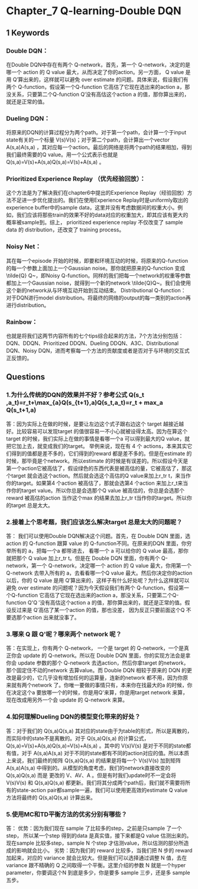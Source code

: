 # Chapter_7 Q-learning-Double DQN


## 1 Keywords
### Double DQN：
在Double DQN中存在有两个 Q-network，首先，第一个 Q-network，决定的是哪一个 action 的 Q value 最大，从而决定了你的action。另一方面， Q value 是用 Q′算出来的，这样就可以避免 over estimate 的问题。具体来说，假设我们有两个 Q-function，假设第一个Q-function 它高估了它现在选出来的action a，那没关系，只要第二个Q-function Q′没有高估这个action a 的值，那你算出来的，就还是正常的值。
### Dueling DQN：
将原来的DQN的计算过程分为两个path。对于第一个path，会计算一个于input state有关的一个标量 V(s)V(s)；对于第二个path，会计算出一个vector A(s,a)A(s,a) ，其对应每一个action。最后的网络是将两个path的结果相加，得到我们最终需要的Q value。用一个公式表示也就是 Q(s,a)=V(s)+A(s,a)Q(s,a)=V(s)+A(s,a) 。
### Prioritized Experience Replay （优先经验回放）：
这个方法是为了解决我们在chapter6中提出的Experience Replay（经验回放）方法不足进一步优化提出的。我们在使用Experience Replay时是uniformly取出的experience buffer中的sample data，这里并没有考虑数据间的权重大小。例如，我们应该将那些train的效果不好的data对应的权重加大，即其应该有更大的概率被sample到。综上， prioritized experience replay 不仅改变了 sample data 的 distribution，还改变了 training process。
### Noisy Net： 
其在每一个episode 开始的时候，即要和环境互动的时候，将原来的Q-function 的每一个参数上面加上一个Gaussian noise。那你就把原来的Q-function 变成\tilde{Q} 
Q~，即Noisy Q-function。同样的我们把每一个network的权重等参数都加上一个Gaussian noise，就得到一个新的network \tilde{Q}Q~。我们会使用这个新的network从与环境互动开始到互动结束。
Distributional Q-function： 对于DQN进行model distribution。将最终的网络的output的每一类别的action再进行distribution。
### Rainbow： 
也就是将我们这两节内容所有的七个tips综合起来的方法，7个方法分别包括：DQN、DDQN、Prioritized DDQN、Dueling DDQN、A3C、Distributional DQN、Noisy DQN，进而考察每一个方法的贡献度或者是否对于与环境的交互式正反馈的。


## Questions
### 1.为什么传统的DQN的效果并不好？参考公式 Q(s_t ,a_t)=r_t+\max_{a}Q(s_{t+1},a)Q(s_t,a_t)=r_t + max_a Q(s_t+1,a)
答：因为实际上在做的时候，是要让左边这个式子跟右边这个 target 越接近越好。比较容易可以发现target 的值很容易一不小心就被设得太高。因为在算这个 target 的时候，我们实际上在做的事情是看哪一个a 可以得到最大的Q value，就把它加上去，就变成我们的target。
举例来说，现在有 4 个 actions，本来其实它们得到的值都是差不多的，它们得到的reward 都是差不多的。但是在estimate 的时候，那毕竟是个network。所以estimate 的时候是有误差的。所以假设今天是第一个action它被高估了，假设绿色的东西代表是被高估的量，它被高估了，那这个target 就会选这个action。然后就会选这个高估的Q value来加上r_tr 
t，来当作你的target。如果第4 个action 被高估了，那就会选第4 个action 来加上r_t来当作你的target value。所以你总是会选那个Q value 被高估的，你总是会选那个reward 被高估的action 当作这个max 的结果去加上r_tr t当作你的target。所以你的target 总是太大。

### 2.接着上个思考题，我们应该怎么解决target 总是太大的问题呢？
答： 我们可以使用Double DQN解决这个问题。首先，在 Double DQN 里面，选 action 的 Q-function 跟算 value 的 Q-function不同。在原来的DQN 里面，你穷举所有的 a，把每一个a 都带进去， 看哪一个 a 可以给你的 Q value 最高，那你就把那个 Q value 加上r_tr 
t。但是在 Double DQN 里面，你有两个 Q-network，第一个 Q-network，决定哪一个 action 的 Q value 最大，你用第一个 Q-network 去带入所有的 a，去看看哪一个Q value 最大。然后你决定你的action 以后，你的 Q value 是用 Q′算出来的，这样子有什么好处呢？为什么这样就可以避免 over estimate 的问题呢？因为今天假设我们有两个 Q-function，假设第一个Q-function 它高估了它现在选出来的action a，那没关系，只要第二个Q-function Q'Q ′没有高估这个action a 的值，那你算出来的，就还是正常的值。假设反过来是 Q′高估了某一个action 的值，那也没差， 因为反正只要前面这个Q 不要选那个action 出来就没事了。

### 3.哪来 Q 跟 Q'呢？哪来两个 network 呢？
答：在实现上，你有两个 Q-network， 一个是 target 的 Q-network，一个是真正你会 update 的 Q-network。所以在 Double DQN 里面，你的实现方法会是拿你会 update 参数的那个 Q-network 去选action，然后你拿target 的network，那个固定住不动的network 去算value。而 Double DQN 相较于原来的 DQN 的更改是最少的，它几乎没有增加任何的运算量，连新的network 都不用，因为你原来就有两个network 了。你唯一要做的事情只有，本来你在找最大的a 的时候，你在决定这个a 要放哪一个的时候，你是用Q'来算，你是用target network 来算，现在改成用另外一个会 update 的 Q-network 来算。

### 4.如何理解Dueling DQN的模型变化带来的好处？
答：对于我们的 Q(s,a)Q(s,a) 其对应的state由于为table的形式，所以是离散的，而实际中的state不是离散的。对于 Q(s,a)Q(s,a) 的计算公式， Q(s,a)=V(s)+A(s,a)Q(s,a)=V(s)+A(s,a) 。其中的 V(s)V(s) 是对于不同的state都有值，对于 A(s,a)A(s,a) 对于不同的state都有不同的action对应的值。所以本质上来说，我们最终的矩阵 Q(s,a)Q(s,a) 的结果是将每一个 V(s)V(s) 加到矩阵 A(s,a)A(s,a) 中得到的。从模型的角度考虑，我们的network直接改变的 Q(s,a)Q(s,a) 而是 更改的 V、AV、A 。但是有时我们update时不一定会将 V(s)V(s) 和 Q(s,a)Q(s,a) 都更新。我们将其分成两个path后，我们就不需要将所有的state-action pair都sample一遍，我们可以使用更高效的estimate Q value方法将最终的 Q(s,a)Q(s,a) 计算出来。

### 5.使用MC和TD平衡方法的优劣分别有哪些？
答：
优势：因为我们现在 sample 了比较多的step，之前是只sample 了一个step， 所以某一个step 得到的data 是真实值，接下来都是Q value 估测出来的。现在sample 比较多step，sample N 个step 才估测value，所以估测的部分所造成的影响就会比小。
劣势：因为我们的 reward 比较多，当我们把 N 步的 reward 加起来，对应的 variance 就会比较大。但是我们可以选择通过调整 N 值，去在variance 跟不精确的 Q 之间取得一个平衡。这里介绍的参数 N 就是一个hyper parameter，你要调这个N 到底是多少，你是要多 sample 三步，还是多 sample 五步。
